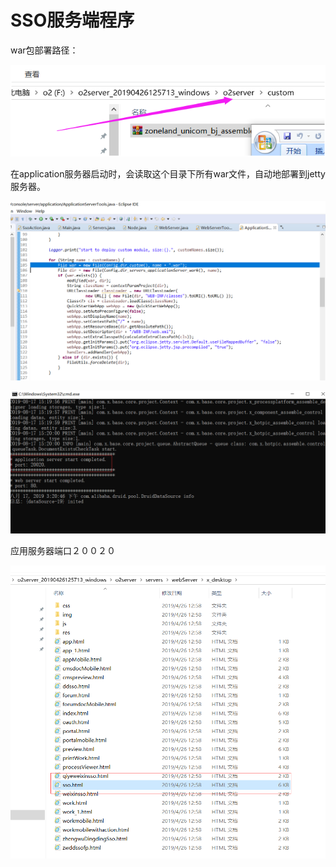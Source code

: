 # SSO服务端程序

war包部署路径：

![](../../.gitbook/assets/image%20%2830%29.png)

在application服务器启动时，会读取这个目录下所有war文件，自动地部署到jetty服务器。 

![](../../.gitbook/assets/image%20%2861%29.png)

![](../../.gitbook/assets/image%20%2823%29.png)

应用服务器端口２００２０

![](../../.gitbook/assets/image%20%2853%29.png)

